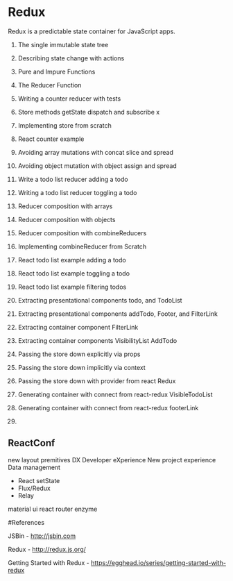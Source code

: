 # Redux
Redux is a predictable state container for JavaScript apps.

1) The single immutable state tree

2) Describing state change with actions

3) Pure and Impure Functions

4) The Reducer Function

5) Writing a counter reducer with tests

6) Store methods getState dispatch and subscribe
x
7) Implementing store from scratch

8) React counter example

9) Avoiding array mutations with concat slice and spread

10) Avoiding object mutation with object assign and spread

11) Write a todo list reducer adding a todo

12) Writing a todo list reducer toggling a todo

13) Reducer composition with arrays

14) Reducer composition with objects

15) Reducer composition with combineReducers

16) Implementing combineReducer from Scratch

17) React todo list example adding a todo

18) React todo list example toggling a todo

19) React todo list example filtering todos

20) Extracting presentational components todo, and TodoList

21) Extracting presentational components addTodo, Footer, and FilterLink

22) Extracting container component FilterLink

23) Extracting container components VisibilityList AddTodo

24) Passing the store down explicitly via props

25) Passing the store down implicitly via context

26) Passing the store down with provider from react Redux

27) Generating container with connect from react-redux VisibleTodoList

28) Generating container with connect from react-redux footerLink

29) 

## ReactConf

new layout premitives
DX Developer eXperience
New project experience
Data management
 - React setState
 - Flux/Redux
 - Relay

 material ui react router enzyme

#References

JSBin - http://jsbin.com

Redux - http://redux.js.org/

Getting Started with Redux - https://egghead.io/series/getting-started-with-redux
